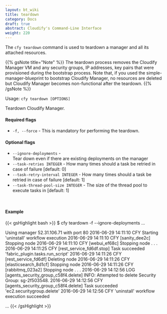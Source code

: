 ```yaml
---
layout: bt_wiki
title: teardown
category: Docs
draft: true
abstract: Cloudify's Command-Line Interface
weight: 220
---
```


The `cfy teardown` command is used to teardown a manager and all its attached resources.

{{% gsNote title="Note" %}}
The teardown process removes the Cloudify Manager VM and any security groups, IP addresses, key pairs that were provisioned during the bootstrap process. Note that, if you used the simple-manager-blueprint to bootstrap Cloudify Manager, no resources are deleted but Cloudify Manager becomes non-functional after the teardown.
{{% /gsNote %}}


Usage: `cfy teardown [OPTIONS]`

Teardown Cloudify Manager.

#### Required flags

* `-f, --force` - 		This is mandatory for performing the teardown.


#### Optional flags


* `--ignore-deployments` -	
						Tear down even if there are existing
                        deployments on the manager
* `--task-retries INTEGER` - 
						How many times should a task be retried in
                        case of failure [default: 0]
* `--task-retry-interval INTEGER` - 
						How many times should a task be retried in
                        case of failure [default: 1]
* `--task-thread-pool-size INTEGER` - 
                      	The size of the thread pool to execute tasks
                        in [default: 1]


&nbsp;
#### Example

{{< gsHighlight  bash  >}}
$ cfy teardown -f --ignore-deployments
...

Using manager 52.31.106.71 with port 80
2016-06-29 14:11:10 CFY <manager> Starting 'uninstall' workflow execution
2016-06-29 14:11:10 CFY <manager> [sanity_dee2c] Stopping node
2016-06-29 14:11:10 CFY <manager> [webui_ef68c] Stopping node
.
.
.
2016-06-29 14:11:25 CFY <manager> [rest_service_fd6df.stop] Task succeeded 'fabric_plugin.tasks.run_script'
2016-06-29 14:11:26 CFY <manager> [rest_service_fd6df] Deleting node
2016-06-29 14:11:26 CFY <manager> [elasticsearch_8d1cf] Stopping node
2016-06-29 14:11:26 CFY <manager> [rabbitmq_023a2] Stopping node
.
.
.
2016-06-29 14:12:56 LOG <manager> [agents_security_group_c58f4.delete] INFO: Attempted to delete Security Group: sg-2f503548.
2016-06-29 14:12:56 CFY <manager> [agents_security_group_c58f4.delete] Task succeeded 'ec2.securitygroup.delete'
2016-06-29 14:12:56 CFY <manager> 'uninstall' workflow execution succeeded

...
{{< /gsHighlight >}}